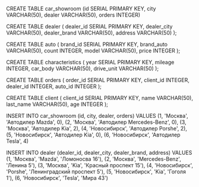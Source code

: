 CREATE TABLE car_showroom (id SERIAL PRIMARY KEY, city VARCHAR(50), dealer VARCHAR(50), orders INTEGER)


CREATE TABLE dealer (
    dealer_id SERIAL PRIMARY KEY,
  	dealer_city VARCHAR(50),
	dealer_brand VARCHAR(50),
	address VARCHAR(50)
);

CREATE TABLE auto (
    brand_id SERIAL PRIMARY KEY,
  	brand_auto VARCHAR(50),	
	count INTEGER,
	model VARCHAR(50),
	price INTEGER
);

CREATE TABLE characteristics (
     year SERIAL PRIMARY KEY,
	mileage INTEGER,
	car_body VARCHAR(50),
	drive_unit VARCHAR(50)
);

CREATE TABLE orders (
     order_id SERIAL PRIMARY KEY,
	client_id INTEGER,
	dealer_id INTEGER,
	auto_id INTEGER
);

CREATE TABLE client (
     client_id SERIAL PRIMARY KEY,
	name VARCHAR(50),
	last_name VARCHAR(50),
	age INTEGER
);

INSERT INTO car_showroom (id, city, dealer, orders) VALUES 
(1, 'Москва', 'Автодилер Mazda', 0), (2, 'Москва', 'Автодилер Mercedes-Benz', 0),
(3, 'Москва', 'Автодилер Kia', 2), (4, 'Новосибирск', 'Автодилер Porshe', 2), (5, 'Новосибирск', 'Автодилер Kia', 0), (6, 'Новосибирск', 'Автодилер Tesla', 4)

INSERT INTO dealer (dealer_id, dealer_city, dealer_brand, address) 
VALUES (1, 'Москва', 'Mazda', 'Ломоносва 16'),
(2, 'Москва', 'Mercedes-Benz', 'Ленина 5'),
(3, 'Москва', 'Kia', 'Красный проспект 15'),
(4, 'Новосибирск', 'Porshe', 'Ленинградский проспект 5'),
(5, 'Новосибирск', 'Kia', 'Гоголя 1'),
(6, 'Новосибирск', 'Tesla', 'Мира 43')





